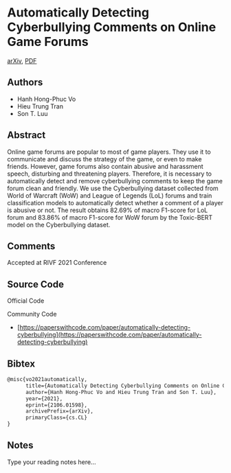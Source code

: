 
# Automatically Detecting Cyberbullying Comments on Online Game Forums

[arXiv](https://arxiv.org/abs/2106.01598), [PDF](https://arxiv.org/pdf/2106.01598.pdf)

## Authors

- Hanh Hong-Phuc Vo
- Hieu Trung Tran
- Son T. Luu

## Abstract

Online game forums are popular to most of game players. They use it to communicate and discuss the strategy of the game, or even to make friends. However, game forums also contain abusive and harassment speech, disturbing and threatening players. Therefore, it is necessary to automatically detect and remove cyberbullying comments to keep the game forum clean and friendly. We use the Cyberbullying dataset collected from World of Warcraft (WoW) and League of Legends (LoL) forums and train classification models to automatically detect whether a comment of a player is abusive or not. The result obtains 82.69% of macro F1-score for LoL forum and 83.86% of macro F1-score for WoW forum by the Toxic-BERT model on the Cyberbullying dataset.

## Comments

Accepted at RIVF 2021 Conference

## Source Code

Official Code



Community Code

- [https://paperswithcode.com/paper/automatically-detecting-cyberbullying](https://paperswithcode.com/paper/automatically-detecting-cyberbullying)

## Bibtex

```tex
@misc{vo2021automatically,
      title={Automatically Detecting Cyberbullying Comments on Online Game Forums}, 
      author={Hanh Hong-Phuc Vo and Hieu Trung Tran and Son T. Luu},
      year={2021},
      eprint={2106.01598},
      archivePrefix={arXiv},
      primaryClass={cs.CL}
}
```

## Notes

Type your reading notes here...

